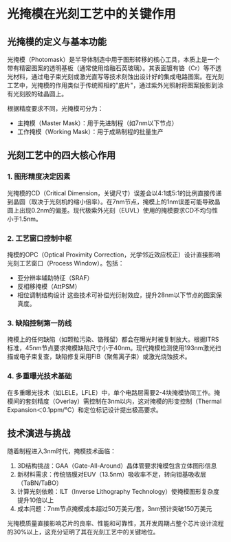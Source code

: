 # 光掩模在光刻工艺中的关键作用

## 光掩模的定义与基本功能

光掩模（Photomask）是半导体制造中用于图形转移的核心工具，本质上是一个带有精密图案的透明基板（通常使用熔融石英玻璃）。其表面镀有铬（Cr）等不透光材料，通过电子束光刻或激光直写等技术刻蚀出设计好的集成电路图案。在光刻工艺中，光掩模的作用类似于传统照相的"底片"，通过紫外光照射将图案投影到涂有光刻胶的硅晶圆上。

根据精度要求不同，光掩模可分为：
- 主掩模（Master Mask）：用于先进制程（如7nm以下节点）
- 工作掩模（Working Mask）：用于成熟制程的批量生产

## 光刻工艺中的四大核心作用

### 1. 图形精度决定因素
光掩模的CD（Critical Dimension，关键尺寸）误差会以4:1或5:1的比例直接传递到晶圆（取决于光刻机的缩小倍率）。在7nm节点，掩模上的1nm误差可能导致晶圆上出现0.2nm的偏差。现代极紫外光刻（EUVL）使用的掩模要求CD不均匀性小于1.5nm。

### 2. 工艺窗口控制中枢
掩模的OPC（Optical Proximity Correction，光学邻近效应校正）设计直接影响光刻工艺窗口（Process Window）。包括：
- 亚分辨率辅助特征（SRAF）
- 反相移掩模（AttPSM）
- 相位调制结构设计
这些技术可补偿光衍射效应，提升28nm以下节点的图案保真度。

### 3. 缺陷控制第一防线
掩模上的任何缺陷（如颗粒污染、铬残留）都会在曝光时被复制放大。根据ITRS标准，45nm节点要求掩模缺陷尺寸小于40nm。现代掩模检测使用193nm激光扫描或电子束复查，缺陷修复采用FIB（聚焦离子束）或激光烧蚀技术。

### 4. 多重曝光技术基础
在多重曝光技术（如LELE，LFLE）中，单个电路层需要2-4块掩模协同工作。掩模间的套刻精度（Overlay）需控制在3nm以内，这对掩模的形变控制（Thermal Expansion＜0.1ppm/°C）和定位标记设计提出极高要求。

## 技术演进与挑战

随着制程进入3nm时代，掩模技术面临：
1. 3D结构挑战：GAA（Gate-All-Around）晶体管要求掩模包含立体图形信息
2. 新材料需求：传统铬膜对EUV（13.5nm）吸收率不足，转向钽基吸收层（TaBN/TaBO）
3. 计算光刻依赖：ILT（Inverse Lithography Technology）使掩模图形复杂度提升10倍以上
4. 成本问题：7nm节点掩模成本超过50万美元/套，3nm预计突破150万美元

光掩模质量直接影响芯片的良率、性能和可靠性，其开发周期占整个芯片设计流程的30%以上，这充分证明了其在光刻工艺中的关键地位。